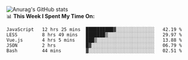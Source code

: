 
![Anurag's GitHub stats](https://github-readme-stats.vercel.app/api?username=supergczh&show_icons=true&theme=radical)
<br />
📊 **This Week I Spent My Time On:**

<!--START_SECTION:waka-->
```text
JavaScript   12 hrs 25 mins  ██████████▓░░░░░░░░░░░░░░   42.19 % 
LESS         8 hrs 49 mins   ███████▒░░░░░░░░░░░░░░░░░   29.97 % 
Vue.js       4 hrs 5 mins    ███▒░░░░░░░░░░░░░░░░░░░░░   13.88 % 
JSON         2 hrs           █▓░░░░░░░░░░░░░░░░░░░░░░░   06.79 % 
Bash         44 mins         ▓░░░░░░░░░░░░░░░░░░░░░░░░   02.51 % 
```
<!--END_SECTION:waka-->
